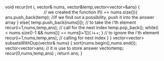void recur(int i, vector<int>& nums, vector<int>&temp,vector<vector<int>>&ans)
{                                                 // we created the function
if(i == nums.size()){
ans.push_back(temp); //if we find out a possibility, push it into the answer array
}
else{
temp.push_back(nums[i]); // to take the i'th element
recur(i+1,nums,temp,ans);  // call for the next index
temp.pop_back();
while(i < nums.size()-1 && nums[i] == nums[i+1]){
i++;
}
// to ignore the i'th element
recur(i+1,nums,temp,ans); // calling for next index
}
}
vector<vector<int>> subsetsWithDup(vector<int>& nums)
{
sort(nums.begin(),nums.end());
vector<vector<int>>ans; // it is use to store answer
vector<int>temp;
recur(0,nums,temp,ans) ;
return ans;
}